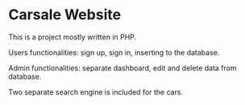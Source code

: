 # Carsale Website

This is a project mostly written in PHP.

Users functionalities: sign up, sign in, inserting to the database.

Admin functionalities: separate dashboard, edit and delete data from database.

Two separate search engine is included for the cars.

